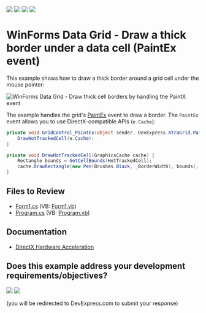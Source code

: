 <!-- default badges list -->
![](https://img.shields.io/endpoint?url=https://codecentral.devexpress.com/api/v1/VersionRange/128628198/17.2.3%2B)
[![](https://img.shields.io/badge/Open_in_DevExpress_Support_Center-FF7200?style=flat-square&logo=DevExpress&logoColor=white)](https://supportcenter.devexpress.com/ticket/details/E2732)
[![](https://img.shields.io/badge/📖_How_to_use_DevExpress_Examples-e9f6fc?style=flat-square)](https://docs.devexpress.com/GeneralInformation/403183)
[![](https://img.shields.io/badge/💬_Leave_Feedback-feecdd?style=flat-square)](#does-this-example-address-your-development-requirementsobjectives)
<!-- default badges end -->

# WinForms Data Grid - Draw a thick border under a data cell (PaintEx event)

This example shows how to draw a thick border around a grid cell under the mouse pointer:

![WinForms Data Grid - Draw thick cell borders by handling the PaintX event](https://raw.githubusercontent.com/DevExpress-Examples/how-to-draw-thick-cell-borders-by-handling-the-paint-event-e2732/17.2.3%2B/media/winforms-grid-paintx.gif)

The example handles the grid's [PaintEx](https://docs.devexpress.com/WindowsForms/DevExpress.XtraGrid.GridControl.PaintEx) event to draw a border. The `PaintEx` event allows you to use DirectX-compatible APIs (`e.Cache`):

```csharp
private void GridControl_PaintEx(object sender, DevExpress.XtraGrid.PaintExEventArgs e) {
    DrawHotTrackedCell(e.Cache);
}

private void DrawHotTrackedCell(GraphicsCache cache) {
    Rectangle bounds = GetCellBounds(HotTrackedCell);
    cache.DrawRectangle(new Pen(Brushes.Black, _BorderWidth), bounds);
}
```


## Files to Review

* [Form1.cs](./CS/Form1.cs) (VB: [Form1.vb](./VB/Form1.vb))
* [Program.cs](./CS/Program.cs) (VB: [Program.vb](./VB/Program.vb))


## Documentation

* [DirectX Hardware Acceleration](https://docs.devexpress.com/WindowsForms/119441/common-features/graphics-performance-and-high-dpi/directx-hardware-acceleration)
<!-- feedback -->
## Does this example address your development requirements/objectives?

[<img src="https://www.devexpress.com/support/examples/i/yes-button.svg"/>](https://www.devexpress.com/support/examples/survey.xml?utm_source=github&utm_campaign=winforms-grid-draw-thick-cell-border-directx&~~~was_helpful=yes) [<img src="https://www.devexpress.com/support/examples/i/no-button.svg"/>](https://www.devexpress.com/support/examples/survey.xml?utm_source=github&utm_campaign=winforms-grid-draw-thick-cell-border-directx&~~~was_helpful=no)

(you will be redirected to DevExpress.com to submit your response)
<!-- feedback end -->
